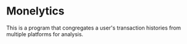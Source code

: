 # Monelytics
This is a program that congregates a user's transaction histories from multiple platforms for analysis.
